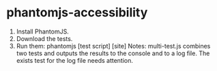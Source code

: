 # phantomjs-accessibility

1. Install PhantomJS.
2. Download the tests.
3. Run them: phantomjs [test script] [site]
Notes:
multi-test.js combines two tests and outputs the results to the console and 
to a log file. The exists test for the log file needs attention.